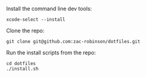 Install the command line dev tools:

```xcode-select --install```

Clone the repo:

```git clone git@github.com:zac-robinson/dotfiles.git```

Run the install scripts from the repo:

```
cd dotfiles
./install.sh
```

